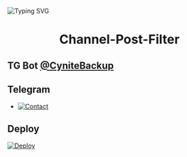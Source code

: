 ![Typing SVG](https://readme-typing-svg.herokuapp.com/?lines=CHANNEL+POST+FILTER+BOT!;CREATED+BY+SSERIES+AREA!)
</p>

</p>
<h1 align="center">
  <b>Channel-Post-Filter</b>
</h1>

## TG Bot [@CyniteBackup](t.me/CyniteBackup)

## Telegram 


* [![Contact](https://img.shields.io/static/v1?label=Contact&message=On+Telegram&color=critical)](https://t.me/Cynitesupport)

## Deploy 

[![Deploy](https://www.herokucdn.com/deploy/button.svg)](https://heroku.com/deploy?template=https://github.com/TechnicalCynite/Channel-Post-Filter-Bot)
